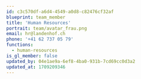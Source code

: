 ```yaml
---
id: c3c570df-a6d4-4549-a0d8-c82476cf32af
blueprint: team_member
title: 'Human Resources'
portrait: team/avatar_frau.png
email: hr@landenhof.ch
phone: '+41 62 737 05 79'
functions:
  - human-resources
is_gl_member: false
updated_by: 04e1ae9a-6ef8-4ba0-931b-7cd69cc0d3a2
updated_at: 1709209346
---
```

